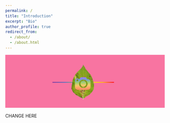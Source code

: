 ```yaml
---
permalink: /
title: "Introduction"
excerpt: "Bio"
author_profile: true
redirect_from: 
  - /about/
  - /about.html
---
```


![](/images/banner.png)

CHANGE HERE
